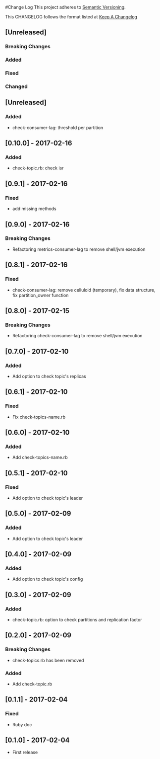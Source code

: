 #Change Log
This project adheres to [Semantic Versioning](http://semver.org/).

This CHANGELOG follows the format listed at [Keep A Changelog](http://keepachangelog.com/)

## [Unreleased]

### Breaking Changes
### Added
### Fixed
### Changed

## [Unreleased]

### Added
- check-consumer-lag: threshold per partition

## [0.10.0] - 2017-02-16

### Added
- check-topic.rb: check isr

## [0.9.1] - 2017-02-16

### Fixed
- add missing methods

## [0.9.0] - 2017-02-16

### Breaking Changes
- Refactoring metrics-consumer-lag to remove shell/jvm execution

## [0.8.1] - 2017-02-16

### Fixed
- check-consumer-lag: remove celluloid (temporary), fix data structure, fix partition_owner function

## [0.8.0] - 2017-02-15

### Breaking Changes
- Refactoring check-consumer-lag to remove shell/jvm execution

## [0.7.0] - 2017-02-10

### Added
- Add option to check topic's replicas

## [0.6.1] - 2017-02-10

### Fixed
- Fix check-topics-name.rb

## [0.6.0] - 2017-02-10

### Added
- Add check-topics-name.rb

## [0.5.1] - 2017-02-10

### Fixed
- Add option to check topic's leader

## [0.5.0] - 2017-02-09

### Added
- Add option to check topic's leader

## [0.4.0] - 2017-02-09

### Added
- Add option to check topic's config

## [0.3.0] - 2017-02-09

### Added
- check-topic.rb: option to check partitions and replication factor

## [0.2.0] - 2017-02-09

### Breaking Changes
- check-topics.rb has been removed

### Added
- Add check-topic.rb

## [0.1.1] - 2017-02-04

### Fixed
- Ruby doc

## [0.1.0] - 2017-02-04
- First release